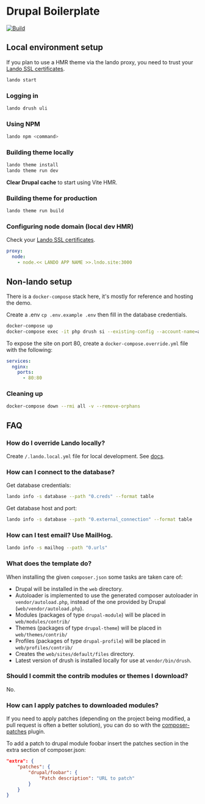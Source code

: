 # Drupal Boilerplate

[![Build](https://github.com/almunnings/drupal-boilerplate/actions/workflows/build.yml/badge.svg?branch=main)](https://github.com/almunnings/drupal-boilerplate/actions/workflows/build.yml)

## Local environment setup

If you plan to use a HMR theme via the lando proxy, you need to trust your [Lando SSL certificates](https://docs.lando.dev/core/v3/security.html#trusting-the-ca).

```bash
lando start
```

### Logging in

```bash
lando drush uli
```

### Using NPM

```bash
lando npm <command>
```

### Building theme locally

```bash
lando theme install
lando theme run dev
```

**Clear Drupal cache** to start using Vite HMR.

### Building theme for production

```bash
lando theme run build
```

### Configuring node domain (local dev HMR)

Check your [Lando SSL certificates](https://docs.lando.dev/core/v3/security.html#trusting-the-ca).

```yml
proxy:
  node:
    - node.<< LANDO APP NAME >>.lndo.site:3000
```

## Non-lando setup

There is a `docker-compose` stack here, it's mostly for reference and hosting the demo.

Create a .env `cp .env.example .env` then fill in the database credentials.

```bash
docker-compose up
docker-compose exec -it php drush si --existing-config --account-name=admin -y
```

To expose the site on port 80, create a `docker-compose.override.yml` file with the following:

```yml
services:
  nginx:
    ports:
      - 80:80
```

### Cleaning up

```bash
docker-compose down --rmi all -v --remove-orphans
```

## FAQ

### How do I override Lando locally?

Create `/.lando.local.yml` file for local development. See [docs](https://docs.lando.dev/core/v3/#override-file).

### How can I connect to the database?

Get database credentials:

```bash
lando info -s database --path "0.creds" --format table
```

Get database host and port:

```bash
lando info -s database --path "0.external_connection" --format table
```

### How can I test email? Use MailHog.

```bash
lando info -s mailhog --path "0.urls"
```

### What does the template do?

When installing the given `composer.json` some tasks are taken care of:

- Drupal will be installed in the `web` directory.
- Autoloader is implemented to use the generated composer autoloader in `vendor/autoload.php`, instead of the one provided by Drupal (`web/vendor/autoload.php`).
- Modules (packages of type `drupal-module`) will be placed in `web/modules/contrib/`
- Themes (packages of type `drupal-theme`) will be placed in `web/themes/contrib/`
- Profiles (packages of type `drupal-profile`) will be placed in `web/profiles/contrib/`
- Creates the `web/sites/default/files` directory.
- Latest version of drush is installed locally for use at `vendor/bin/drush`.

### Should I commit the contrib modules or themes I download?

No.

### How can I apply patches to downloaded modules?

If you need to apply patches (depending on the project being modified, a pull
request is often a better solution), you can do so with the
[composer-patches](https://github.com/cweagans/composer-patches) plugin.

To add a patch to drupal module foobar insert the patches section in the extra
section of composer.json:

```json
"extra": {
    "patches": {
        "drupal/foobar": {
            "Patch description": "URL to patch"
        }
    }
}
```
